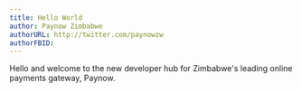 ```yaml
---
title: Hello World
author: Paynow Zimbabwe
authorURL: http://twitter.com/paynowzw
authorFBID: 
---
```


Hello and welcome to the new developer hub for Zimbabwe's leading online payments gateway, Paynow.

<!--truncate-->